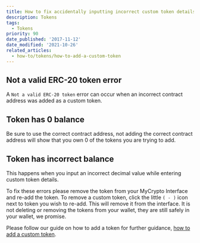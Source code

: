 ```yaml
---
title: How to fix accidentally inputting incorrect custom token details
description: Tokens
tags:
  - Tokens
priority: 90
date_published: '2017-11-12'
date_modified: '2021-10-26'
related_articles:
  - how-to/tokens/how-to-add-a-custom-token
---
```


## Not a valid ERC-20 token error

A `Not a valid ERC-20 token` error can occur when an incorrect contract address was added as a custom token.

## Token has 0 balance

Be sure to use the correct contract address, not adding the correct contract address will show that you own 0 of the tokens you are trying to add.

## Token has incorrect balance

This happens when you input an incorrect decimal value while entering custom token details.

To fix these errors please remove the token from your MyCrypto Interface and re-add the token. To remove a custom token, click the little `( - )` icon next to token you wish to re-add. This will remove it from the interface. It is not deleting or removing the tokens from your wallet, they are still safely in your wallet, we promise.

Please follow our guide on how to add a token for further guidance, [how to add a custom token](/how-to/tokens/how-to-add-a-custom-token).
